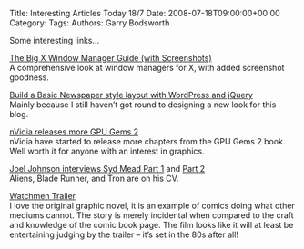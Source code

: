 Title: Interesting Articles Today 18/7
Date: 2008-07-18T09:00:00+00:00
Category: 
Tags: 
Authors: Garry Bodsworth

Some interesting links&#8230;

[The Big X Window Manager Guide (with Screenshots)][1]  
A comprehensive look at window managers for X, with added screenshot goodness.

[Build a Basic Newspaper style layout with WordPress and jQuery][2]  
Mainly because I still haven&#8217;t got round to designing a new look for this blog.

[nVidia releases more GPU Gems 2][3]  
nVidia have started to release more chapters from the GPU Gems 2 book. Well worth it for anyone with an interest in graphics.

[Joel Johnson interviews Syd Mead Part 1][4] and [Part 2][5]  
Aliens, Blade Runner, and Tron are on his CV.

[Watchmen Trailer][6]  
I love the original graphic novel, it is an example of comics doing what other mediums cannot. The story is merely incidental when compared to the craft and knowledge of the comic book page. The film looks like it will at least be entertaining judging by the trailer &#8211; it&#8217;s set in the 80s after all!

 [1]: http://www.internetling.com/2008/07/16/the-big-x-window-manager-guide-with-screenshots/
 [2]: http://nettuts.com/html-css-techniques/build-a-basic-newspaper-style-layout-with-wordpress-and-jquery/
 [3]: http://http.developer.nvidia.com/GPUGems2/gpugems2_part01.html
 [4]: http://tv.boingboing.net/2008/07/09/joel-johnson-intervi.html
 [5]: http://www.boingboing.net/2008/07/16/joel-johnson-intervi.html
 [6]: http://www.apple.com/trailers/wb/watchmen/